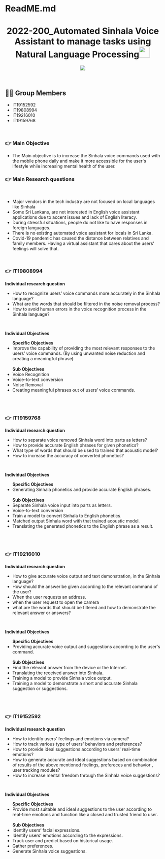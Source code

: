 # ReadME.md
<h1 align="center">2022-200_Automated Sinhala Voice Assistant to manage tasks using Natural Language Processing<img src="https://media.giphy.com/media/hvRJCLFzcasrR4ia7z/giphy.gif" width="35"></h1>
<p align="center">
  <a href="https://github.com/DenverCoder1/readme-typing-svg"><img src="https://readme-typing-svg.herokuapp.com?lines=2022-200;&center=true&width=500&height=50"></a>
</p>


<br>

## :sassy_man:  Group Members
- IT19152592
- IT19808994
- IT19216010
- IT19159768

<br>

### 👉 Main Objective
- The Main objective is to increase the Sinhala voice commands used with the mobile phone daily and make it more accessible for the user's lifestyle while increasing mental health of the user.

### 👉 Main Research questions
<br>
<ul type="disc">
	<li>
	  Major vendors in the tech industry are not focused on local languages like Sinhala
	</li>
	<li>
	  Some Sri Lankans, are not interested in English voice assistant applications due to accent issues and lack of English literacy.
	</li>
	<li>
	  During stressful situations, people do not like to have responses in foreign languages.
	</li>
	<li>
	  There is no existing automated voice assistant for locals in Sri Lanka.
	</li>
	<li>
	  Covid-19 pandemic has caused the distance between relatives and family members. Having a virtual assistant that cares about the users’ feelings will solve that.
	</li>
</ul>
<br>

### 👉 IT19808994
<p><b>Individual research question</p></b>
<ul type="disc">
	<li>
	  How to recognize users’ voice commands more accurately in the Sinhala language?
	</li>
	<li>
	  What are the words that should be filtered in the noise removal process?
	</li>
	<li>
	  How to avoid human errors in the voice recognition process in the Sinhala language?
	</li>
</ul>
<br>

<p><b>Individual Objectives</p></b>
<ul type="disc">
	<b>Specific Objectives</b>
	<li>
	 Improve the capability of providing the most relevant responses to the users’ voice commands. (By using unwanted noise reduction and creating a meaningful phrase) 
	<br>
		<br>
	<b>Sub Objectives</b>
	</li>
	<li>
	  Voice Recognition
	</li>
	<li>
	 Voice-to-text conversion
	</li>
	<li>
	  Noise Removal
	</li>
	<li>
	 Creating meaningful phrases out of users’ voice commands.
	</li>
</ul>
<br>
<br>

### 👉 IT19159768
<p><b>Individual research question</p></b>
<ul type="disc">
	<li>
	  How to separate voice removed Sinhala word into parts as letters?
	</li>
	<li>
	 How to provide accurate English phrases for given phonetics?
	</li>
	<li>
	  What type of words that should be used to trained that acoustic model?
	</li>
	<li>
	  How to increase the accuracy of converted phonetics?
	</li>
</ul>
<br>

<p><b>Individual Objectives</p></b>
<ul type="disc">
	<b>Specific Objectives</b>
	<li>
	 Generating Sinhala phonetics and provide accurate English phrases.
	<br>
	<br>
	<b>Sub Objectives</b>
	</li>
	<li>
	  Separate Sinhala voice input into parts as letters.
	</li>
	<li>
	 Voice-to-text conversion
	</li>
	<li>
	 Train a model to convert Sinhala to English phonetics.
	</li>
	<li>
	 Matched output Sinhala word with that trained acoustic model.
	</li>
	<li>
	 Translating the generated phonetics to the  English phrase as a result.
	</li>
</ul>
<br>
<br>

### 👉 IT19216010
<p><b>Individual research question</p></b>
<ul type="disc">
	<li>
	  How to give accurate voice output and text demonstration, in the Sinhala language?
	</li>
	<li>
	 How should the answer be given according to the relevant command of the user?
	</li>
	<li>
	  When the user requests an address.
	</li>
	<li>
	  when the user request to open the camera
	</li>
	<li>
	  what are the words that should be filtered and how to demonstrate the relevant answer or answers?
	</li>
</ul>
<br>

<p><b>Individual Objectives</p></b>
<ul type="disc">
	<b>Specific Objectives</b>
	<li>
	 Providing accurate voice output and suggestions according to the user's command.
	<br>
	<br>
	<b>Sub Objectives</b>
	</li>
	<li>
	  Find the relevant answer from the device or the Internet.
	</li>
	<li>
	Translating the received answer into Sinhala.
	</li>
	<li>
	 Training a model to provide Sinhala voice output.
	</li>
	<li>
	Training a model to demonstrate a short and accurate Sinhala suggestion or suggestions.
	</li>
</ul>
<br>
<br>

### 👉 IT19152592
<p><b>Individual research question</p></b>
<ul type="disc">
	<li>
	  How to identify users' feelings and emotions via camera?
	</li>
	<li>
	 How to track various type of users' behaviors and preferences?
	</li>
	<li>
	  How to provide ideal suggestions according to users' real-time emotions? 
	</li>
	<li>
	 How to generate accurate and ideal suggestions based on combination of results of the above mentioned feelings, prefereces and behavior , user tracking modules?
	</li>
	<li>
	  How to increase mental freedom through the Sinhala voice suggestions?
	</li>
</ul>
<br>

<p><b>Individual Objectives</p></b>
<ul type="disc">
	<b>Specific Objectives</b>
	<li>
	Provide most suitable and ideal suggestions to the user according to real-time emotions and function like a closed and trusted friend to user.
	<br>
	<br>
	<b>Sub Objectives</b>
	</li>
	<li>
	  Identify users’ facial expressions.
	</li>
	<li>
	Identify users’ emotions according to the expressions.
	</li>
	<li>
	Track user and predict based on historical usage. 
	</li>
	<li>
	Gather preferences.
	</li>
	<li>
	Generate Sinhala voice suggestions.
	</li>
</ul>
<br>
<br>





